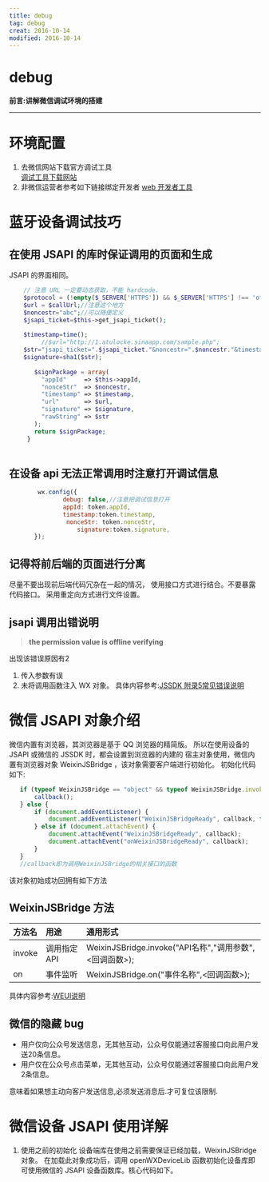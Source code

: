 ```yaml
---
title: debug    
tag: debug      
creat: 2016-10-14      
modified: 2016-10-14      
---
```


debug
===
**前言:讲解微信调试环境的搭建**

---
# 环境配置
1. 去微信网站下载官方调试工具   
[调试工具下载网站](https://mp.weixin.qq.com/wiki/10/e5f772f4521da17fa0d7304f68b97d7e.html)
2. 非微信运营者参考如下链接绑定开发者 [web 开发者工具](https://mp.weixin.qq.com/wiki?t=resource/res_main&id=mp1455784140)


# 蓝牙设备调试技巧
## 在使用 JSAPI 的库时保证调用的页面和生成
JSAPI 的界面相同。

```php
   	// 注意 URL 一定要动态获取，不能 hardcode.
   	$protocol = (!empty($_SERVER['HTTPS']) && $_SERVER['HTTPS'] !== 'off' || $_SERVER['SERVER_PORT'] == 443) ? "https://" : "http://";
   	$url = $callUrl;//注意这个地方
   	$noncestr="abc";//可以随便定义
   	$jsapi_ticket=$this->get_jsapi_ticket();
   
   	$timestamp=time();
         //$url="http://1.atulocke.sinaapp.com/sample.php";
   	$str="jsapi_ticket=".$jsapi_ticket."&noncestr=".$noncestr."&timestamp=".$timestamp."&url=".$url;
   	$signature=sha1($str);
   
       $signPackage = array(
         "appId"     => $this->appId,
         "nonceStr"  => $noncestr,
         "timestamp" => $timestamp,
         "url"       => $url,
         "signature" => $signature,
         "rawString" => $str
       );
       return $signPackage; 
     }  
 
```
## 在设备 api 无法正常调用时注意打开调试信息
```js
        wx.config({
               debug: false,//注意把调试信息打开
               appId: token.appId,
               timestamp:token.timestamp,
                nonceStr: token.nonceStr,
                   signature:token.signature,
       }); 
```
## 记得将前后端的页面进行分离
尽量不要出现前后端代码冗杂在一起的情况，
使用接口方式进行结合。不要暴露代码接口。
采用重定向方式进行文件设置。

## jsapi 调用出错说明
> **the permission value is offline verifying**   

出现该错误原因有2
1. 传入参数有误
2. 未将调用函数注入 WX 对象。
具体内容参考:[JSSDK 附录5常见错误说明](http://mp.weixin.qq.com/wiki/7/aaa137b55fb2e0456bf8dd9148dd613f.html)   


# 微信 JSAPI 对象介绍
微信内置有浏览器，其浏览器是基于 QQ 浏览器的精简版。
所以在使用设备的 JSAPI 或微信的 JSSDK 时，都会设置到浏览器的内建的
宿主对象使用，微信内置有浏览器对象 WeixinJSBridge ，该对象需要客户端进行初始化。
初始化代码如下:
```js
   if (typeof WeixinJSBridge == "object" && typeof WeixinJSBridge.invoke == "function") {
       callback();
   } else {
       if (document.addEventListener) {
           document.addEventListener("WeixinJSBridgeReady", callback, false);
       } else if (document.attachEvent) {
           document.attachEvent("WeixinJSBridgeReady", callback);
           document.attachEvent("onWeixinJSBridgeReady", callback);
       }
   }
   //callback即为调用WeixinJSBridge的相关接口的函数 
```
该对象初始成功回拥有如下方法
## WeixinJSBridge 方法
方法名|用途|通用形式|
:---|:---|:---|
invoke|调用指定 API|WeixinJSBridge.invoke("API名称","调用参数",<回调函数>);
on|事件监听|WeixinJSBridge.on("事件名称",<回调函数>);

具体内容参考:[WEUI说明](https://github.com/weui/weui/wiki/%E5%BE%AE%E4%BF%A1JSAPI)


## 微信的隐藏 bug

* 用户仅向公众号发送信息，无其他互动，公众号仅能通过客服接口向此用户发送20条信息。
* 用户仅在公众号点击菜单，无其他互动，公众号仅能通过客服接口向此用户发2条信息。

意味着如果想主动向客户发送信息,必须发送消息后.才可复位该限制.


# 微信设备 JSAPI 使用详解
1. 使用之前的初始化
设备端库在使用之前需要保证已经加载，WeixinJSBridge 对象。
在加载此对象成功后，调用 openWXDeviceLib 函数初始化设备库即可使用微信的
JSAPI 设备函数库。核心代码如下。
```js
    
```

